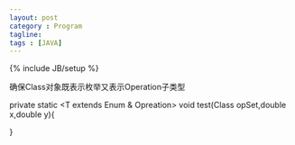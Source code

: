 ```yaml
---
layout: post
category : Program
tagline: 
tags : [JAVA]
---
```

{% include JB/setup %}

确保Class对象既表示枚举又表示Operation子类型


private static <T extends Enum<T> & Opreation> void test(Class<T> opSet,double x,double y){

}



